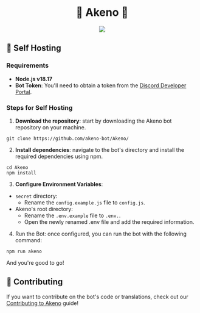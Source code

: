 <p align="center">
<h1 align="center">💜 Akeno 💜</h1>

<!-- Badges, and stuff about the GitHub repository -->
<p align="center">
<a href="LICENSE"><img src="https://img.shields.io/badge/License-MIT-brightgreen.svg"></a>
</p>


<!-- Self Hosting Guide -->
## 👀 Self Hosting

### Requirements

- **Node.js v18.17**
- **Bot Token**: You'll need to obtain a token from the [Discord Developer Portal](https://discord.com/developers/).

### Steps for Self Hosting

1. **Download the repository**: start by downloading the Akeno bot repository on your machine.

```
git clone https://github.com/akeno-bot/Akeno/
```

2. **Install dependencies**: navigate to the bot's directory and install the required dependencies using npm.

```
cd Akeno
npm install
```

3. **Configure Environment Variables**: 
  - `secret` directory:
    - Rename the `config.example.js` file to `config.js`.
  - Akeno's root directory:
    - Rename the `.env.example` file to `.env.`.
    - Open the newly renamed .env file and add the required information.

4. Run the Bot: once configured, you can run the bot with the following command:

```
npm run akeno
```

And you're good to go!

<!-- Contributing -->
## 💁 Contributing

If you want to contribute on the bot's code or translations, check out our [Contributing to Akeno](CONTRIBUTING.md) guide!

